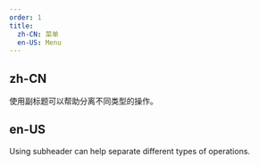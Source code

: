 ```yaml
---
order: 1
title:
  zh-CN: 菜单
  en-US: Menu
---
```


## zh-CN

使用副标题可以帮助分离不同类型的操作。

## en-US

Using subheader can help separate different types of operations.
